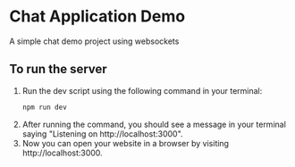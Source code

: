 # Chat Application Demo

A simple chat demo project using websockets

## To run the server

1. Run the dev script using the following command in your terminal:
    ```bash
    npm run dev
    ```
2. After running the command, you should see a message in your terminal saying "Listening on http://localhost:3000".
3. Now you can open your website in a browser by visiting http://localhost:3000.
